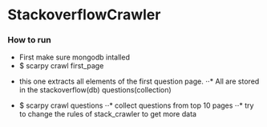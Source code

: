 # StackoverflowCrawler

### How to run

- First make sure mongodb intalled
- $ scarpy crawl first_page
* this one extracts all elements of the first question page.
⋅⋅*  All are stored in the stackoverflow(db) questions(collection)
- $ scarpy crawl questions
⋅⋅* collect questions from top 10 pages
⋅⋅* try to change the rules of stack_crawler to get more data
 
